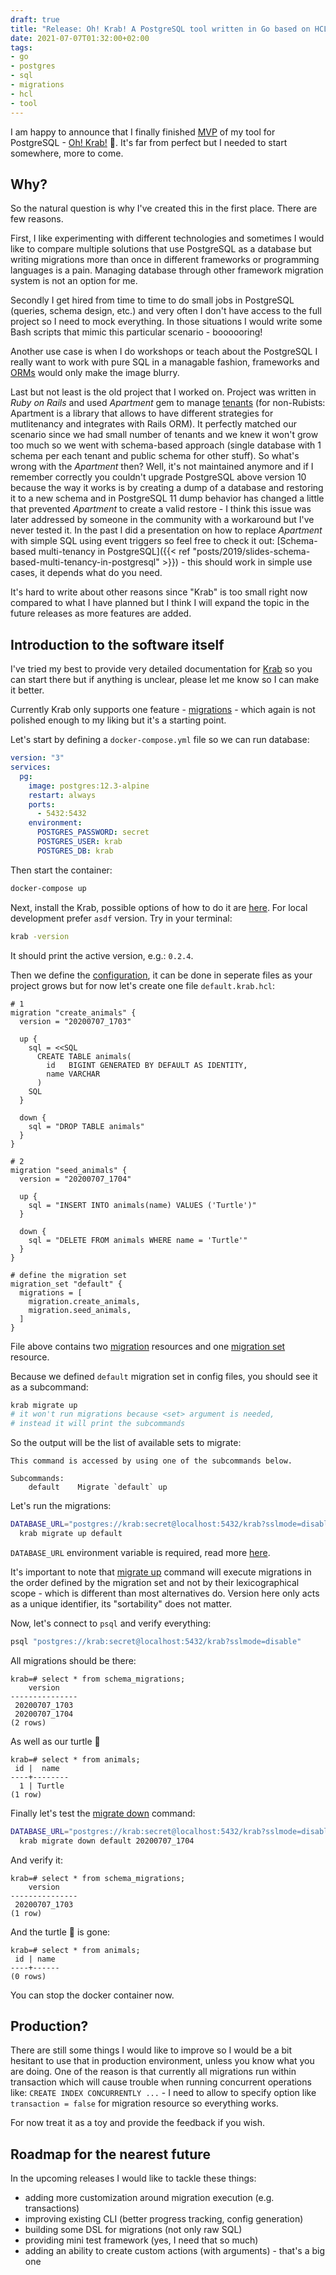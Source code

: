 ```yaml
---
draft: true
title: "Release: Oh! Krab! A PostgreSQL tool written in Go based on HCL"
date: 2021-07-07T01:32:00+02:00
tags:
- go
- postgres
- sql
- migrations
- hcl
- tool
---
```


I am happy to announce that I finally finished [MVP](https://en.wikipedia.org/wiki/Minimum_viable_product) of my tool for PostgreSQL - [Oh! Krab!](https://ohkrab.dev) 🦀.
It's far from perfect but I needed to start somewhere, more to come.

## Why?

So the natural question is why I've created this in the first place. There are few reasons.

First, I like experimenting with different technologies and sometimes I would like to compare multiple solutions that use PostgreSQL as a database but writing migrations more than once in different frameworks or programming languages is a pain.
Managing database through other framework migration system is not an option for me.

Secondly I get hired from time to time to do small jobs in PostgreSQL (queries, schema design, etc.) and very often I don't have access to the full project so I need to mock everything.
In those situations I would write some Bash scripts that mimic this particular scenario - boooooring!

Another use case is when I do workshops or teach about the PostgreSQL I really want to work with pure SQL in a managable fashion, frameworks and [ORMs](https://en.wikipedia.org/wiki/Object%E2%80%93relational_mapping) would only make the image blurry.

Last but not least is the old project that I worked on. Project was written in *Ruby on Rails* and used *Apartment* gem to manage [tenants](https://en.wikipedia.org/wiki/Multitenancy)
(for non-Rubists: Apartment is a library that allows to have different strategies for mutlitenancy and integrates with Rails ORM).
It perfectly matched our scenario since we had small number of tenants and we knew it won't grow too much so we went with schema-based approach (single database with 1 schema per each tenant and public schema for other stuff).
So what's wrong with the *Apartment* then? Well, it's not maintained anymore and if I remember correctly you couldn't upgrade PostgreSQL above version 10 because the way it works is by creating a dump of a database and restoring it to a new schema
and in PostgreSQL 11 dump behavior has changed a little that prevented *Apartment* to create a valid restore - I think this issue was later addressed by someone in the community with a workaround but I've never tested it.
In the past I did a presentation on how to replace *Apartment* with simple SQL using event triggers so feel free to check it out: [Schema-based multi-tenancy in PostgreSQL]({{< ref "posts/2019/slides-schema-based-multi-tenancy-in-postgresql" >}}) - this should work in simple use cases, it depends what do you need.

It's hard to write about other reasons since "Krab" is too small right now compared to what I have planned but I think I will expand the topic in the future releases as more features are added.

## Introduction to the software itself

I've tried my best to provide very detailed documentation for [Krab](https://ohkrab.dev) so you can start there but if anything is unclear, please let me know so I can make it better.

Currently Krab only supports one feature - [migrations](https://en.wikipedia.org/wiki/Schema_migration) - which again is not polished enough to my liking but it's a starting point.

Let's start by defining a `docker-compose.yml` file so we can run database:

```yaml
version: "3"
services:
  pg:
    image: postgres:12.3-alpine
    restart: always
    ports:
      - 5432:5432
    environment:
      POSTGRES_PASSWORD: secret
      POSTGRES_USER: krab
      POSTGRES_DB: krab
```

Then start the container:

```bash
docker-compose up
```

Next, install the Krab, possible options of how to do it are [here](https://ohkrab.dev/docs/get_started/installation/). For local development prefer `asdf` version.
Try in your terminal:

```bash
krab -version
```

It should print the active version, e.g.: `0.2.4`.

Then we define the [configuration](https://ohkrab.dev/docs/configuration/overview/), it can be done in seperate files as your project grows but for now let's create one file `default.krab.hcl`:

```hcl
# 1
migration "create_animals" {
  version = "20200707_1703"

  up {
	sql = <<SQL
      CREATE TABLE animals(
        id   BIGINT GENERATED BY DEFAULT AS IDENTITY,
        name VARCHAR
      )
    SQL
  }

  down {
	sql = "DROP TABLE animals"
  }
}

# 2
migration "seed_animals" {
  version = "20200707_1704"

  up {
	sql = "INSERT INTO animals(name) VALUES ('Turtle')"
  }

  down {
    sql = "DELETE FROM animals WHERE name = 'Turtle'"
  }
}

# define the migration set
migration_set "default" {
  migrations = [
    migration.create_animals,
    migration.seed_animals,
  ]
}
```

File above contains two [migration](https://ohkrab.dev/docs/configuration/resources/migration/) resources and one [migration set](https://ohkrab.dev/docs/configuration/resources/migration_set/) resource.

Because we defined `default` migration set in config files, you should see it as a subcommand:

```bash
krab migrate up
# it won't run migrations because <set> argument is needed,
# instead it will print the subcommands
```

So the output will be the list of available sets to migrate:

```
This command is accessed by using one of the subcommands below.

Subcommands:
    default    Migrate `default` up
```

Let's run the migrations:

```bash
DATABASE_URL="postgres://krab:secret@localhost:5432/krab?sslmode=disable" \
  krab migrate up default
```

`DATABASE_URL` environment variable is required, read more [here](https://ohkrab.dev/docs/configuration/environment_variables/).

It's important to note that [migrate up](https://ohkrab.dev/docs/commands/migrate/up/) command will execute migrations in the order defined by the migration set and not by their lexicographical scope - which is different than most alternatives do.
Version here only acts as a unique identifier, its "sortability" does not matter.


Now, let's connect to `psql` and verify everything:

```bash
psql "postgres://krab:secret@localhost:5432/krab?sslmode=disable" 
```

All migrations should be there:

```
krab=# select * from schema_migrations;
    version    
---------------
 20200707_1703
 20200707_1704
(2 rows)
```

As well as our turtle 🐢

```
krab=# select * from animals;
 id |  name
----+--------
  1 | Turtle
(1 row)
```

Finally let's test the [migrate down](https://ohkrab.dev/docs/commands/migrate/down/) command:

```bash
DATABASE_URL="postgres://krab:secret@localhost:5432/krab?sslmode=disable" \
  krab migrate down default 20200707_1704
```

And verify it:

```
krab=# select * from schema_migrations;
    version    
---------------
 20200707_1703
(1 row)
```

And the turtle 🐢 is gone:

```
krab=# select * from animals;
 id | name 
----+------
(0 rows)
```

You can stop the docker container now.

## Production?

There are still some things I would like to improve so I would be a bit hesitant to use that in production environment, unless you know what you are doing.
One of the reason is that currently all migrations run within transaction which will cause trouble when running concurrent operations like:
`CREATE INDEX CONCURRENTLY ...` - I need to allow to specify option like `transaction = false` for migration resource so everything works.

For now treat it as a toy and provide the feedback if you wish.

## Roadmap for the nearest future

In the upcoming releases I would like to tackle these things:

- adding more customization around migration execution (e.g. transactions)
- improving existing CLI (better progress tracking, config generation)
- building some DSL for migrations (not only raw SQL)
- providing mini test framework (yes, I need that so much)
- adding an ability to create custom actions (with arguments) - that's a big one

